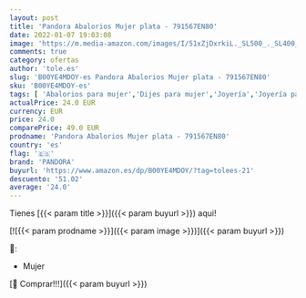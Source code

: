 ```yaml
---
layout: post
title: 'Pandora Abalorios Mujer plata - 791567EN80'
date: 2022-01-07 19:03:08
image: 'https://m.media-amazon.com/images/I/51xZjDxrkiL._SL500_._SL400_.jpg'
comments: true
category: ofertas
author: 'tole.es'
slug: 'B00YE4MDOY-es Pandora Abalorios Mujer plata - 791567EN80'
sku: 'B00YE4MDOY-es'
tags: [ 'Abalorios para mujer','Dijes para mujer','Joyería','Joyería para mujer','pandora', ]
actualPrice: 24.0 EUR
currency: EUR
price: 24.0
comparePrice: 49.0 EUR
prodname: 'Pandora Abalorios Mujer plata - 791567EN80'
country: 'es'
flag: '🇪🇸'
brand: 'PANDORA'
buyurl: 'https://www.amazon.es/dp/B00YE4MDOY/?tag=tolees-21'
descuento: '51.02'
average: '24.0'
---
```


Tienes [{{< param title >}}]({{< param buyurl >}}) aqui!

[![{{< param prodname >}}]({{< param image >}})]({{< param buyurl >}})

🔎:

- Mujer

[🛒 Comprar!!!]({{< param buyurl >}})
